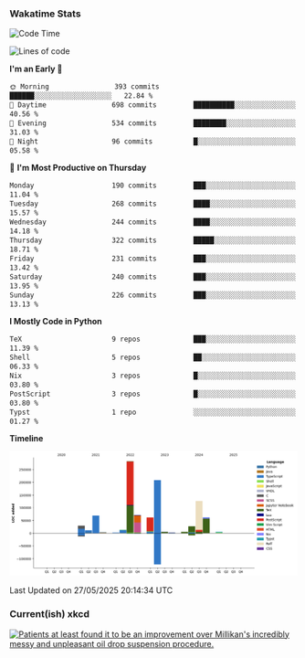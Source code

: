 ### Wakatime Stats
<!--START_SECTION:waka-->
![Code Time](http://img.shields.io/badge/Code%20Time-3%2C249%20hrs%2057%20mins-blue)

![Lines of code](https://img.shields.io/badge/From%20Hello%20World%20I%27ve%20Written-983.8%20thousand%20lines%20of%20code-blue)

**I'm an Early 🐤** 

```text
🌞 Morning                393 commits         ██████░░░░░░░░░░░░░░░░░░░   22.84 % 
🌆 Daytime                698 commits         ██████████░░░░░░░░░░░░░░░   40.56 % 
🌃 Evening                534 commits         ████████░░░░░░░░░░░░░░░░░   31.03 % 
🌙 Night                  96 commits          █░░░░░░░░░░░░░░░░░░░░░░░░   05.58 % 
```
📅 **I'm Most Productive on Thursday** 

```text
Monday                   190 commits         ███░░░░░░░░░░░░░░░░░░░░░░   11.04 % 
Tuesday                  268 commits         ████░░░░░░░░░░░░░░░░░░░░░   15.57 % 
Wednesday                244 commits         ████░░░░░░░░░░░░░░░░░░░░░   14.18 % 
Thursday                 322 commits         █████░░░░░░░░░░░░░░░░░░░░   18.71 % 
Friday                   231 commits         ███░░░░░░░░░░░░░░░░░░░░░░   13.42 % 
Saturday                 240 commits         ███░░░░░░░░░░░░░░░░░░░░░░   13.95 % 
Sunday                   226 commits         ███░░░░░░░░░░░░░░░░░░░░░░   13.13 % 
```


**I Mostly Code in Python** 

```text
TeX                      9 repos             ███░░░░░░░░░░░░░░░░░░░░░░   11.39 % 
Shell                    5 repos             ██░░░░░░░░░░░░░░░░░░░░░░░   06.33 % 
Nix                      3 repos             █░░░░░░░░░░░░░░░░░░░░░░░░   03.80 % 
PostScript               3 repos             █░░░░░░░░░░░░░░░░░░░░░░░░   03.80 % 
Typst                    1 repo              ░░░░░░░░░░░░░░░░░░░░░░░░░   01.27 % 
```



**Timeline**

![Lines of Code chart](https://raw.githubusercontent.com/joshuajeschek/joshuajeschek/main/assets/bar_graph.png)


 Last Updated on 27/05/2025 20:14:34 UTC
<!--END_SECTION:waka-->

### Current(ish) xkcd
<a id="xkcd-a" title="Patients at least found it to be an improvement over Millikan's incredibly messy and unpleasant oil drop suspension procedure." href="https://www.xkcd.com" target="_blank">
        <img align="center" id="xkcd-img" src="https://imgs.xkcd.com/comics/mass_spec.png" alt="Patients at least found it to be an improvement over Millikan's incredibly messy and unpleasant oil drop suspension procedure." height=300 />
</a>
